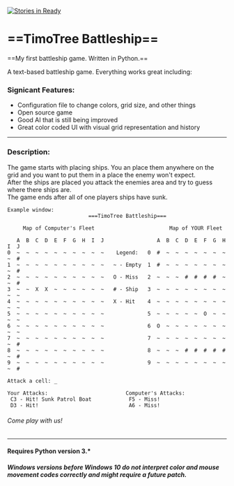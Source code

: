 [![Stories in Ready](https://badge.waffle.io/timotree3/battleship.png?label=ready&title=Ready)](https://waffle.io/timotree3/battleship)
# ==TimoTree Battleship==
==My first battleship game. Written in Python.==

A text-based battleship game. Everything works great including:
### Signicant Features:
* Configuration file to change colors, grid size, and other things
* Open source game
* Good AI that is still being improved
* Great color coded UI with visual grid representation and history
***
### Description:
The game starts with placing ships. You an place them anywhere on the grid and you want to put them in a place the enemy won't expect.   
After the ships are placed you attack the enemies area and try to guess where there ships are.   
The game ends after all of one players ships have sunk.
```
Example window:
                          ===TimoTree Battleship===

     Map of Computer's Fleet                        Map of YOUR Fleet

   A  B  C  D  E  F  G  H  I  J                 A  B  C  D  E  F  G  H  I  J
0  ~  ~  ~  ~  ~  ~  ~  ~  ~  ~    Legend:   0  #  ~  ~  ~  ~  ~  ~  ~  ~  #
1  ~  ~  ~  ~  ~  ~  ~  ~  ~  ~   ~ - Empty  1  #  ~  ~  ~  ~  ~  ~  ~  ~  #
2  ~  ~  ~  ~  ~  ~  ~  ~  ~  ~   O - Miss   2  ~  ~  ~  #  #  #  #  ~  ~  #
3  ~  ~  X  X  ~  ~  ~  ~  ~  ~   # - Ship   3  ~  ~  ~  ~  ~  ~  ~  ~  ~  ~
4  ~  ~  ~  ~  ~  ~  ~  ~  ~  ~   X - Hit    4  ~  ~  ~  ~  ~  ~  ~  ~  ~  ~
5  ~  ~  ~  ~  ~  ~  ~  ~  ~  ~              5  ~  ~  ~  ~  ~  O  ~  ~  ~  ~
6  ~  ~  ~  ~  ~  ~  ~  ~  ~  ~              6  O  ~  ~  ~  ~  ~  ~  ~  ~  ~
7  ~  ~  ~  ~  ~  ~  ~  ~  ~  ~              7  ~  ~  ~  ~  ~  ~  ~  ~  ~  #
8  ~  ~  ~  ~  ~  ~  ~  ~  ~  ~              8  ~  ~  ~  #  #  #  #  #  ~  #
9  ~  ~  ~  ~  ~  ~  ~  ~  ~  ~              9  ~  ~  ~  ~  ~  ~  ~  ~  ~  #

Attack a cell: _

Your Attacks:                         Computer's Attacks:
 C3 - Hit! Sunk Patrol Boat            F5 - Miss!
 D3 - Hit!                             A6 - Miss!
```
###### Come play with us!
***
#### Requires Python version 3.*
##### Windows versions before Windows 10 do not interpret color and mouse movement codes correctly and might require a future patch.
